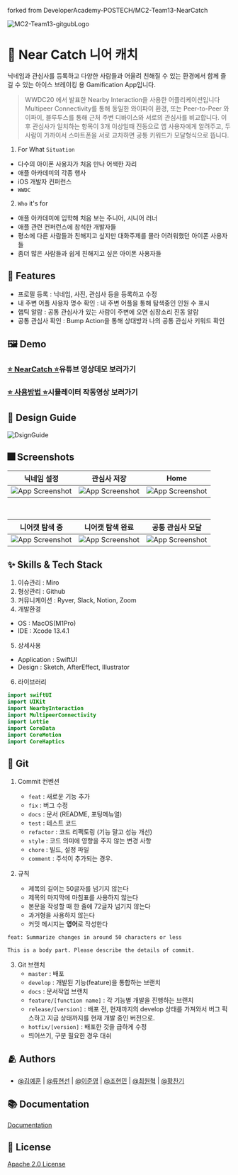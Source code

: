 forked from DeveloperAcademy-POSTECH/MC2-Team13-NearCatch

![MC2-Team13-gitgubLogo](https://user-images.githubusercontent.com/74142881/173856730-d5746d2a-d2d2-44af-a28e-299bb2d02371.png)


# :iphone: Near Catch 니어 캐치

닉네임과 관심사를 등록하고 다양한 사람들과 어울려 친해질 수 있는 환경에서 함께 즐길 수 있는 아이스 브레이킹 용 Gamification App입니다.
> WWDC20 에서 발표한 Nearby Interaction을 사용한 어플리케이션입니다 Multipeer Connectivity를 통해 동일한 와이파이 환경, 또는 Peer-to-Peer 와이파이, 블루투스를 통해 근처 주변 디바이스와 서로의 관심사를 비교합니다.
이후 관심사가 일치하는 항목이 3개 이상일때 진동으로 앱 사용자에게 알려주고, 두 사람이 가까이서 스마트폰을 서로 교차하면 공통 키워드가 모달형식으로 뜹니다. <br>

1. For What `Situation`
- 다수의 아이폰 사용자가 처음 만나 어색한 자리
- 애플 아카데미의 각종 행사
- iOS 개발자 컨퍼런스
- `WWDC`

2. `Who` it's for
- 애플 아카데미에 입학해 처음 보는 주니어, 시니어 러너
- 애플 관련 컨퍼런스에 참석한 개발자들
- 평소에 다른 사람들과 친해지고 싶지만 대화주제를 몰라 어려워했던 아이폰 사용자들
- 좀더 많은 사람들과 쉽게 친해지고 싶은 아이폰 사용자들


## :pushpin: Features

- 프로필 등록 : 닉네임, 사진, 관심사 등을 등록하고 수정
- 내 주변 어플 사용자 명수 확인 : 내 주변 어플을 통해 탐색중인 인원 수 표시
- 햅틱 알람 : 공통 관심사가 있는 사람이 주변에 오면 심장소리 진동 알람
- 공통 관심사 확인 : Bump Action을 통해 상대방과 나의 공통 관심사 키워드 확인


## :framed_picture: Demo

### [⭐️ NearCatch ⭐️](https://youtu.be/bBylSazJQlQ)유튜브 영상데모 보러가기
### [⭐️ 사용방법 ⭐️](https://youtu.be/0zftlcXqkXs)시뮬레이터 작동영상 보러가기

## 🌈 Design Guide 

![DsignGuide](https://user-images.githubusercontent.com/74142881/174117058-45b0cfa1-9734-4d47-8f7c-a270bbec5095.png)


## :fireworks: Screenshots

| 닉네임 설정 | 관심사 저장 | Home |
|:---:|:---:|:---:|
|![App Screenshot](https://user-images.githubusercontent.com/74142881/173845513-cb0707fd-6432-4818-b29c-6e98c53c5015.png)|![App Screenshot](https://user-images.githubusercontent.com/74142881/173845509-1b33de95-3e87-4ab2-bd0b-5bda5d53bbb4.png)|![App Screenshot](https://user-images.githubusercontent.com/74142881/173845502-ac5fe7f8-ce3e-40e7-a974-b2b248fb08a3.png)|

<br>

| 니어캣 탐색 중 | 니어캣 탐색 완료 | 공통 관심사 모달 |
|:---:|:---:|:---:|
|![App Screenshot](https://user-images.githubusercontent.com/74142881/173845517-a7926515-d480-4ef2-8fee-33c0ed2b20e3.png)|![App Screenshot](https://user-images.githubusercontent.com/74142881/173845489-8a10572b-86b3-48df-b407-6dde962e5a13.png)|![App Screenshot](https://user-images.githubusercontent.com/74142881/173845505-2cd0a6b2-f64c-483e-b340-bd6d0d48a6a4.png)|

## :sparkles: Skills & Tech Stack
1. 이슈관리 : Miro
2. 형상관리 : Github
3. 커뮤니케이션 : Ryver, Slack, Notion, Zoom<br>
4. 개발환경
- OS : MacOS(M1Pro)
- IDE : Xcode 13.4.1
5. 상세사용
- Application : SwiftUI
- Design : Sketch, AfterEffect, Illustrator<br>
6. 라이브러리
```swift
import swiftUI
import UIKit
import NearbyInteraction
import MultipeerConnectivity
import Lottie
import CoreData
import CoreMotion
import CoreHaptics
```
## 🔀 Git

1. Commit 컨벤션
    - `feat` : 새로운 기능 추가
    - `fix` : 버그 수정
    - `docs` : 문서 (README, 포팅메뉴얼)
    - `test` : 테스트 코드
    - `refactor` : 코드 리팩토링 (기능 말고 성능 개선)
    - `style` : 코드 의미에 영향을 주지 않는 변경 사항
    - `chore` : 빌드, 설정 파일
    - `comment` : 주석이 추가되는 경우.
    
2. 규칙
    - 제목의 길이는 50글자를 넘기지 않는다
    - 제목의 마지막에 마침표를 사용하지 않는다
    - 본문을 작성할 때 한 줄에 72글자 넘기지 않는다
    - 과거형을 사용하지 않는다
    - 커밋 메시지는 **영어**로 작성한다   
```bash
feat: Summarize changes in around 50 characters or less

This is a body part. Please describe the details of commit.
```
3. Git 브랜치
    - `master` : 배포
    - `develop` : 개발된 기능(feature)을 통합하는 브랜치
    - `docs` : 문서작업 브랜치
    - `feature/[function name]` : 각 기능별 개발을 진행하는 브랜치
    - `release/[version]` : 배포 전, 현재까지의 develop 상태를 가져와서 버그 픽스하고 지금 상태까지를 현재 개발 중인 버전으로.
    - `hotfix/[version]` : 배포한 것을 급하게 수정
    - 띄어쓰기, 구분 필요한 경우 대쉬

## :people_hugging: Authors

- [@김예훈](https://github.com/eraser3031) | [@류현선](https://www.github.com/hs-ryu) | [@이준영](https://github.com/User-Lawn) | [@조현민](https://github.com/Tempnixk) | [@최원혁](https://github.com/DevLuce) | [@황찬기](https://github.com/DevMizeKR)
  
## :books: Documentation

[Documentation](./Docs/)


## :lock_with_ink_pen: License

[Apache 2.0 License](https://www.apache.org/licenses/LICENSE-2.0.txt)
